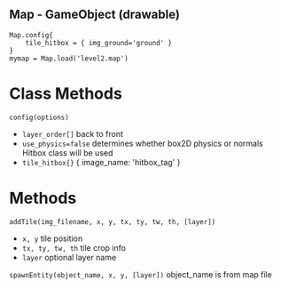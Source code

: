 ## Map - GameObject (drawable)

```
Map.config{
    tile_hitbox = { img_ground='ground' }
}
mymap = Map.load('level2.map')
```

# Class Methods

`config(options)`
* `layer_order[]` back to front
* `use_physics=false` determines whether box2D physics or normals Hitbox class will be used
* `tile_hitbox{}` { image_name: 'hitbox_tag' } 

# Methods

`addTile(img_filename, x, y, tx, ty, tw, th, [layer])`
* `x, y` tile position
* `tx, ty, tw, th` tile crop info
* `layer` optional layer name

`spawnEntity(object_name, x, y, [layer])` object_name is from map file